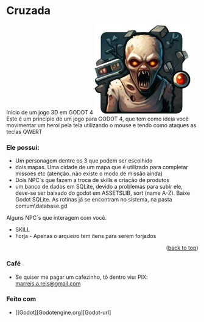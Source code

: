 <a id="readme-top"></a>
# Cruzada
Início de um jogo 3D em GODOT 4
<img src="assets/img/logo.png">
<br>
Este é um princípio de um jogo para GODOT 4, que tem como ideia você movimentar um heroi pela tela utilizando o mouse e tendo como ataques as teclas QWERT

### Ele possui:
* Um personagem dentre os 3 que podem ser escolhido
* dois mapas. Uma cidade de um mapa que é utilizado para completar missoes etc (atenção. não existe o modo de missão ainda)
* Dois NPC´s que fazem a troca de skills e criação de produtos
* um banco de dados em SQLite, devido a problemas para subir ele, deve-se ser baixado do godot em ASSETSLIB, sort (name A-Z). Baixe Godot SQLite. As rotinas já se encontram no sistema, na pasta comum\database.gd
  
Alguns NPC´s que interagem com você.
* SKILL
* Forja - Apenas o arqueiro tem itens para serem forjados

<p align="right">(<a href="#readme-top">back to top</a>)</p>

### Café
* Se quiser me pagar um cafezinho, tô dentro viu: PIX: marreis.a.reis@gmail.com

### Feito com
* [[Godot][Godotengine.org][Godot-url]
